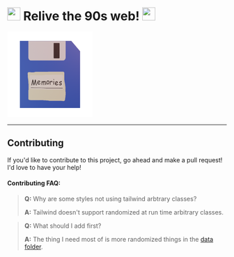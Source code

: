 # <img src="https://web.archive.org/web/20090821222115/http://geocities.com/SunsetStrip/Lounge/7650/dollarspindownd.gif" width="30" height="30"> Relive the 90s web! <img src="https://web.archive.org/web/20090821222115/http://geocities.com/SunsetStrip/Lounge/7650/dollarspindownd.gif" width="30" height="30">  

![Floppy Disk Logo](/public/icons/favicon-196.png "Floppy Disk Logo")

---
## Contributing

If you'd like to contribute to this project, go ahead and make a pull request! I'd love to have your help!

#### Contributing FAQ:

>**Q:** Why are some styles not using tailwind arbtrary classes?
>
>**A:** Tailwind doesn't support randomized at run time arbitrary classes.

>**Q:** What should I add first?  
>
>**A:** The thing I need most of is more randomized things in the [data folder](/src/data).
